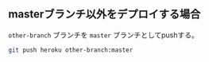 ## masterブランチ以外をデプロイする場合

`other-branch` ブランチを `master` ブランチとしてpushする。

```sh
git push heroku other-branch:master
```
